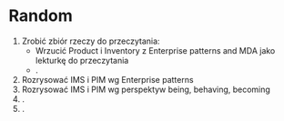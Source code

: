# Random

1. Zrobić zbiór rzeczy do przeczytania:
    * Wrzucić Product i Inventory z Enterprise patterns and MDA jako lekturkę do przeczytania
    * .
1. Rozrysować IMS i PIM wg Enterprise patterns
1. Rozrysować IMS i PIM wg perspektyw being, behaving, becoming
1. .
1. .